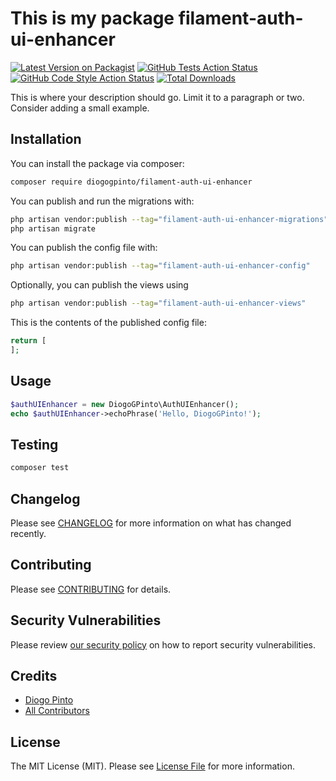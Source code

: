 # This is my package filament-auth-ui-enhancer

[![Latest Version on Packagist](https://img.shields.io/packagist/v/diogogpinto/filament-auth-ui-enhancer.svg?style=flat-square)](https://packagist.org/packages/diogogpinto/filament-auth-ui-enhancer)
[![GitHub Tests Action Status](https://img.shields.io/github/actions/workflow/status/diogogpinto/filament-auth-ui-enhancer/run-tests.yml?branch=main&label=tests&style=flat-square)](https://github.com/diogogpinto/filament-auth-ui-enhancer/actions?query=workflow%3Arun-tests+branch%3Amain)
[![GitHub Code Style Action Status](https://img.shields.io/github/actions/workflow/status/diogogpinto/filament-auth-ui-enhancer/fix-php-code-styling.yml?branch=main&label=code%20style&style=flat-square)](https://github.com/diogogpinto/filament-auth-ui-enhancer/actions?query=workflow%3A"Fix+PHP+code+styling"+branch%3Amain)
[![Total Downloads](https://img.shields.io/packagist/dt/diogogpinto/filament-auth-ui-enhancer.svg?style=flat-square)](https://packagist.org/packages/diogogpinto/filament-auth-ui-enhancer)



This is where your description should go. Limit it to a paragraph or two. Consider adding a small example.

## Installation

You can install the package via composer:

```bash
composer require diogogpinto/filament-auth-ui-enhancer
```

You can publish and run the migrations with:

```bash
php artisan vendor:publish --tag="filament-auth-ui-enhancer-migrations"
php artisan migrate
```

You can publish the config file with:

```bash
php artisan vendor:publish --tag="filament-auth-ui-enhancer-config"
```

Optionally, you can publish the views using

```bash
php artisan vendor:publish --tag="filament-auth-ui-enhancer-views"
```

This is the contents of the published config file:

```php
return [
];
```

## Usage

```php
$authUIEnhancer = new DiogoGPinto\AuthUIEnhancer();
echo $authUIEnhancer->echoPhrase('Hello, DiogoGPinto!');
```

## Testing

```bash
composer test
```

## Changelog

Please see [CHANGELOG](CHANGELOG.md) for more information on what has changed recently.

## Contributing

Please see [CONTRIBUTING](.github/CONTRIBUTING.md) for details.

## Security Vulnerabilities

Please review [our security policy](../../security/policy) on how to report security vulnerabilities.

## Credits

- [Diogo Pinto](https://github.com/diogogpinto)
- [All Contributors](../../contributors)

## License

The MIT License (MIT). Please see [License File](LICENSE.md) for more information.

